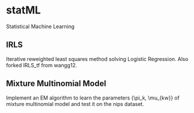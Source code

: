 # statML
Statistical Machine Learning

## IRLS
Iterative reweighted least squares method solving Logistic Regression. Also forked IRLS_tf from wangg12.

## Mixture Multinomial Model
Implement an EM algorithm to learn the parameters {\pi_k, \mu_{kw}} of mixture multinomial model and test it on the nips dataset.
